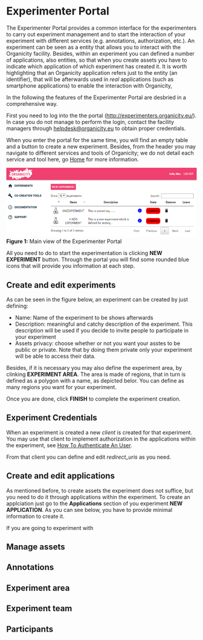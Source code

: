 # Experimenter Portal

The Experimenter Portal provides a common interface for the experimenters to carry out experiment management and to start the interaction of your experiment with different services (e.g. annotations, authorization, etc.). An experiment can be seen as a entity that allows you to interact with the Organicity facility. Besides, within an experiment you can defined a number of applications, also entities, so that when you create assets you have to indicate which application of which experiment has created it. It is worth highlighting that an Organicity application refers just to the entity (an identifier), that will be afterwards used in *real* applications (such as smartphone applications) to enable the interaction with Organicity,

In the following the features of the Experimenter Portal are desbried in a comprehensive way.

First you need to log into the the portal (http://experimenters.organicity.eu/). In case you do not manage to perform the login, contact the facility managers through [helpdesk@organicity.eu](mailto:helpdesk@organicity.eu) to obtain proper credentials.

When you enter the portal for the same time, you will find an empty table and a button to create a new experiment. Besides, from the header you may navigate to different services and tools of Organicity; we do not detail each service and tool here, go [Home](/index) for more information.



![alt text](../images/01-Portal_main.png)
**Figure 1:** Main view of the Experimenter Portal

All you need to do to start the experimentation is clicking **NEW EXPERIMENT** button. Through the portal you will find some rounded blue icons that will provide you information at each step.


## Create and edit experiments

As can be seen in the figure below, an experiment can be created by just defining:
* Name: Name of the experiment to be shows afterwards
* Description: meaningful and catchy description of the experiment. This description will be used if you decide to invite people to participate in your experiment
* Assets privacy: choose whether or not you want your asstes to be public or private. Note that by doing them private only your experiment will be able to access their data.

Besides, if it is necessary you may also define the experiment area, by clinking **EXPERIMENT AREA**. The area is made of regions, that in turn is defined as a polygon with a name, as depicted belor. You can define as many regions you want for your experiment.

Once you are done, click **FINISH** to complete the experiment creation.

## Experiment Credentials

When an experiment is created a new *client* is created for that experiment. You may use that client to implement authorization in the applications within the experiment, see [How To Authenticate An User](/HowToAuthenticateAnUser).

From that client you can define and edit *redirect_uris* as you need.

## Create and edit applications

As mentioned before, to create assets the experiment does not suffice, but you need to do it through applications within the experiment. To create an applciation just go to the **Applications** section of you experiment **NEW APPLICATION**. As you can see below, you have to provide minimal information to create it. 

If you are going to experiment with [](/https://organicityeu.github.io/set.html)

## Manage assets

## Annotations
## Experiment area

## Experiment team

## Participants
